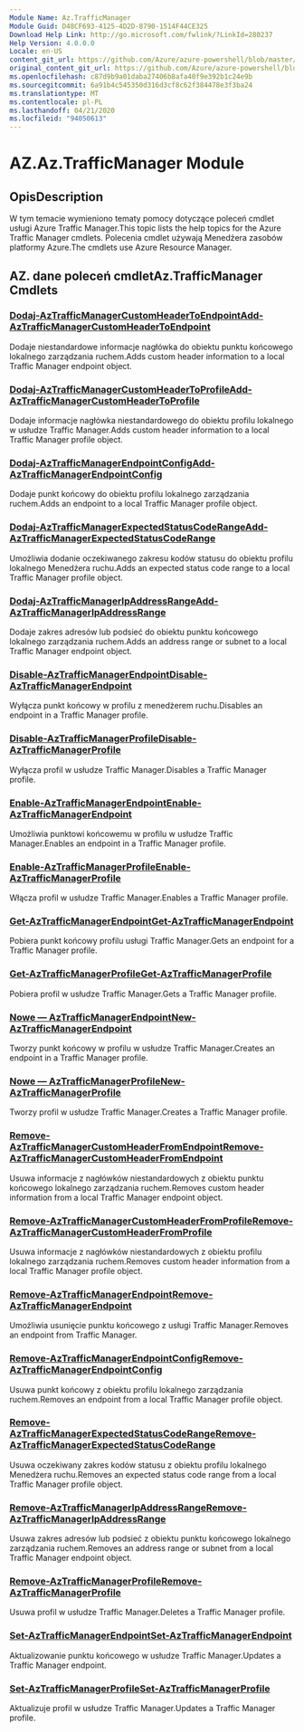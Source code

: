 ```yaml
---
Module Name: Az.TrafficManager
Module Guid: D48CF693-4125-4D2D-8790-1514F44CE325
Download Help Link: http://go.microsoft.com/fwlink/?LinkId=280237
Help Version: 4.0.0.0
Locale: en-US
content_git_url: https://github.com/Azure/azure-powershell/blob/master/src/TrafficManager/TrafficManager/help/Az.TrafficManager.md
original_content_git_url: https://github.com/Azure/azure-powershell/blob/master/src/TrafficManager/TrafficManager/help/Az.TrafficManager.md
ms.openlocfilehash: c87d9b9a01daba27406b8afa40f9e392b1c24e9b
ms.sourcegitcommit: 6a91b4c545350d316d3cf8c62f384478e3f3ba24
ms.translationtype: MT
ms.contentlocale: pl-PL
ms.lasthandoff: 04/21/2020
ms.locfileid: "94050613"
---
```

# <span data-ttu-id="c8397-101">AZ.</span><span class="sxs-lookup"><span data-stu-id="c8397-101">Az.TrafficManager Module</span></span>
## <span data-ttu-id="c8397-102">Opis</span><span class="sxs-lookup"><span data-stu-id="c8397-102">Description</span></span>
<span data-ttu-id="c8397-103">W tym temacie wymieniono tematy pomocy dotyczące poleceń cmdlet usługi Azure Traffic Manager.</span><span class="sxs-lookup"><span data-stu-id="c8397-103">This topic lists the help topics for the Azure Traffic Manager cmdlets.</span></span> <span data-ttu-id="c8397-104">Polecenia cmdlet używają Menedżera zasobów platformy Azure.</span><span class="sxs-lookup"><span data-stu-id="c8397-104">The cmdlets use Azure Resource Manager.</span></span>

## <span data-ttu-id="c8397-105">AZ. dane poleceń cmdlet</span><span class="sxs-lookup"><span data-stu-id="c8397-105">Az.TrafficManager Cmdlets</span></span>
### [<span data-ttu-id="c8397-106">Dodaj-AzTrafficManagerCustomHeaderToEndpoint</span><span class="sxs-lookup"><span data-stu-id="c8397-106">Add-AzTrafficManagerCustomHeaderToEndpoint</span></span>](Add-AzTrafficManagerCustomHeaderToEndpoint.md)
<span data-ttu-id="c8397-107">Dodaje niestandardowe informacje nagłówka do obiektu punktu końcowego lokalnego zarządzania ruchem.</span><span class="sxs-lookup"><span data-stu-id="c8397-107">Adds custom header information to a local Traffic Manager endpoint object.</span></span>

### [<span data-ttu-id="c8397-108">Dodaj-AzTrafficManagerCustomHeaderToProfile</span><span class="sxs-lookup"><span data-stu-id="c8397-108">Add-AzTrafficManagerCustomHeaderToProfile</span></span>](Add-AzTrafficManagerCustomHeaderToProfile.md)
<span data-ttu-id="c8397-109">Dodaje informacje nagłówka niestandardowego do obiektu profilu lokalnego w usłudze Traffic Manager.</span><span class="sxs-lookup"><span data-stu-id="c8397-109">Adds custom header information to a local Traffic Manager profile object.</span></span>

### [<span data-ttu-id="c8397-110">Dodaj-AzTrafficManagerEndpointConfig</span><span class="sxs-lookup"><span data-stu-id="c8397-110">Add-AzTrafficManagerEndpointConfig</span></span>](Add-AzTrafficManagerEndpointConfig.md)
<span data-ttu-id="c8397-111">Dodaje punkt końcowy do obiektu profilu lokalnego zarządzania ruchem.</span><span class="sxs-lookup"><span data-stu-id="c8397-111">Adds an endpoint to a local Traffic Manager profile object.</span></span>

### [<span data-ttu-id="c8397-112">Dodaj-AzTrafficManagerExpectedStatusCodeRange</span><span class="sxs-lookup"><span data-stu-id="c8397-112">Add-AzTrafficManagerExpectedStatusCodeRange</span></span>](Add-AzTrafficManagerExpectedStatusCodeRange.md)
<span data-ttu-id="c8397-113">Umożliwia dodanie oczekiwanego zakresu kodów statusu do obiektu profilu lokalnego Menedżera ruchu.</span><span class="sxs-lookup"><span data-stu-id="c8397-113">Adds an expected status code range to a local Traffic Manager profile object.</span></span>

### [<span data-ttu-id="c8397-114">Dodaj-AzTrafficManagerIpAddressRange</span><span class="sxs-lookup"><span data-stu-id="c8397-114">Add-AzTrafficManagerIpAddressRange</span></span>](Add-AzTrafficManagerIpAddressRange.md)
<span data-ttu-id="c8397-115">Dodaje zakres adresów lub podsieć do obiektu punktu końcowego lokalnego zarządzania ruchem.</span><span class="sxs-lookup"><span data-stu-id="c8397-115">Adds an address range or subnet to a local Traffic Manager endpoint object.</span></span>

### [<span data-ttu-id="c8397-116">Disable-AzTrafficManagerEndpoint</span><span class="sxs-lookup"><span data-stu-id="c8397-116">Disable-AzTrafficManagerEndpoint</span></span>](Disable-AzTrafficManagerEndpoint.md)
<span data-ttu-id="c8397-117">Wyłącza punkt końcowy w profilu z menedżerem ruchu.</span><span class="sxs-lookup"><span data-stu-id="c8397-117">Disables an endpoint in a Traffic Manager profile.</span></span>

### [<span data-ttu-id="c8397-118">Disable-AzTrafficManagerProfile</span><span class="sxs-lookup"><span data-stu-id="c8397-118">Disable-AzTrafficManagerProfile</span></span>](Disable-AzTrafficManagerProfile.md)
<span data-ttu-id="c8397-119">Wyłącza profil w usłudze Traffic Manager.</span><span class="sxs-lookup"><span data-stu-id="c8397-119">Disables a Traffic Manager profile.</span></span>

### [<span data-ttu-id="c8397-120">Enable-AzTrafficManagerEndpoint</span><span class="sxs-lookup"><span data-stu-id="c8397-120">Enable-AzTrafficManagerEndpoint</span></span>](Enable-AzTrafficManagerEndpoint.md)
<span data-ttu-id="c8397-121">Umożliwia punktowi końcowemu w profilu w usłudze Traffic Manager.</span><span class="sxs-lookup"><span data-stu-id="c8397-121">Enables an endpoint in a Traffic Manager profile.</span></span>

### [<span data-ttu-id="c8397-122">Enable-AzTrafficManagerProfile</span><span class="sxs-lookup"><span data-stu-id="c8397-122">Enable-AzTrafficManagerProfile</span></span>](Enable-AzTrafficManagerProfile.md)
<span data-ttu-id="c8397-123">Włącza profil w usłudze Traffic Manager.</span><span class="sxs-lookup"><span data-stu-id="c8397-123">Enables a Traffic Manager profile.</span></span>

### [<span data-ttu-id="c8397-124">Get-AzTrafficManagerEndpoint</span><span class="sxs-lookup"><span data-stu-id="c8397-124">Get-AzTrafficManagerEndpoint</span></span>](Get-AzTrafficManagerEndpoint.md)
<span data-ttu-id="c8397-125">Pobiera punkt końcowy profilu usługi Traffic Manager.</span><span class="sxs-lookup"><span data-stu-id="c8397-125">Gets an endpoint for a Traffic Manager profile.</span></span>

### [<span data-ttu-id="c8397-126">Get-AzTrafficManagerProfile</span><span class="sxs-lookup"><span data-stu-id="c8397-126">Get-AzTrafficManagerProfile</span></span>](Get-AzTrafficManagerProfile.md)
<span data-ttu-id="c8397-127">Pobiera profil w usłudze Traffic Manager.</span><span class="sxs-lookup"><span data-stu-id="c8397-127">Gets a Traffic Manager profile.</span></span>

### [<span data-ttu-id="c8397-128">Nowe — AzTrafficManagerEndpoint</span><span class="sxs-lookup"><span data-stu-id="c8397-128">New-AzTrafficManagerEndpoint</span></span>](New-AzTrafficManagerEndpoint.md)
<span data-ttu-id="c8397-129">Tworzy punkt końcowy w profilu w usłudze Traffic Manager.</span><span class="sxs-lookup"><span data-stu-id="c8397-129">Creates an endpoint in a Traffic Manager profile.</span></span>

### [<span data-ttu-id="c8397-130">Nowe — AzTrafficManagerProfile</span><span class="sxs-lookup"><span data-stu-id="c8397-130">New-AzTrafficManagerProfile</span></span>](New-AzTrafficManagerProfile.md)
<span data-ttu-id="c8397-131">Tworzy profil w usłudze Traffic Manager.</span><span class="sxs-lookup"><span data-stu-id="c8397-131">Creates a Traffic Manager profile.</span></span>

### [<span data-ttu-id="c8397-132">Remove-AzTrafficManagerCustomHeaderFromEndpoint</span><span class="sxs-lookup"><span data-stu-id="c8397-132">Remove-AzTrafficManagerCustomHeaderFromEndpoint</span></span>](Remove-AzTrafficManagerCustomHeaderFromEndpoint.md)
<span data-ttu-id="c8397-133">Usuwa informacje z nagłówków niestandardowych z obiektu punktu końcowego lokalnego zarządzania ruchem.</span><span class="sxs-lookup"><span data-stu-id="c8397-133">Removes custom header information from a local Traffic Manager endpoint object.</span></span>

### [<span data-ttu-id="c8397-134">Remove-AzTrafficManagerCustomHeaderFromProfile</span><span class="sxs-lookup"><span data-stu-id="c8397-134">Remove-AzTrafficManagerCustomHeaderFromProfile</span></span>](Remove-AzTrafficManagerCustomHeaderFromProfile.md)
<span data-ttu-id="c8397-135">Usuwa informacje z nagłówków niestandardowych z obiektu profilu lokalnego zarządzania ruchem.</span><span class="sxs-lookup"><span data-stu-id="c8397-135">Removes custom header information from a local Traffic Manager profile object.</span></span>

### [<span data-ttu-id="c8397-136">Remove-AzTrafficManagerEndpoint</span><span class="sxs-lookup"><span data-stu-id="c8397-136">Remove-AzTrafficManagerEndpoint</span></span>](Remove-AzTrafficManagerEndpoint.md)
<span data-ttu-id="c8397-137">Umożliwia usunięcie punktu końcowego z usługi Traffic Manager.</span><span class="sxs-lookup"><span data-stu-id="c8397-137">Removes an endpoint from Traffic Manager.</span></span>

### [<span data-ttu-id="c8397-138">Remove-AzTrafficManagerEndpointConfig</span><span class="sxs-lookup"><span data-stu-id="c8397-138">Remove-AzTrafficManagerEndpointConfig</span></span>](Remove-AzTrafficManagerEndpointConfig.md)
<span data-ttu-id="c8397-139">Usuwa punkt końcowy z obiektu profilu lokalnego zarządzania ruchem.</span><span class="sxs-lookup"><span data-stu-id="c8397-139">Removes an endpoint from a local Traffic Manager profile object.</span></span>

### [<span data-ttu-id="c8397-140">Remove-AzTrafficManagerExpectedStatusCodeRange</span><span class="sxs-lookup"><span data-stu-id="c8397-140">Remove-AzTrafficManagerExpectedStatusCodeRange</span></span>](Remove-AzTrafficManagerExpectedStatusCodeRange.md)
<span data-ttu-id="c8397-141">Usuwa oczekiwany zakres kodów statusu z obiektu profilu lokalnego Menedżera ruchu.</span><span class="sxs-lookup"><span data-stu-id="c8397-141">Removes an expected status code range from a local Traffic Manager profile object.</span></span>

### [<span data-ttu-id="c8397-142">Remove-AzTrafficManagerIpAddressRange</span><span class="sxs-lookup"><span data-stu-id="c8397-142">Remove-AzTrafficManagerIpAddressRange</span></span>](Remove-AzTrafficManagerIpAddressRange.md)
<span data-ttu-id="c8397-143">Usuwa zakres adresów lub podsieć z obiektu punktu końcowego lokalnego zarządzania ruchem.</span><span class="sxs-lookup"><span data-stu-id="c8397-143">Removes an address range or subnet from a local Traffic Manager endpoint object.</span></span>

### [<span data-ttu-id="c8397-144">Remove-AzTrafficManagerProfile</span><span class="sxs-lookup"><span data-stu-id="c8397-144">Remove-AzTrafficManagerProfile</span></span>](Remove-AzTrafficManagerProfile.md)
<span data-ttu-id="c8397-145">Usuwa profil w usłudze Traffic Manager.</span><span class="sxs-lookup"><span data-stu-id="c8397-145">Deletes a Traffic Manager profile.</span></span>

### [<span data-ttu-id="c8397-146">Set-AzTrafficManagerEndpoint</span><span class="sxs-lookup"><span data-stu-id="c8397-146">Set-AzTrafficManagerEndpoint</span></span>](Set-AzTrafficManagerEndpoint.md)
<span data-ttu-id="c8397-147">Aktualizowanie punktu końcowego w usłudze Traffic Manager.</span><span class="sxs-lookup"><span data-stu-id="c8397-147">Updates a Traffic Manager endpoint.</span></span>

### [<span data-ttu-id="c8397-148">Set-AzTrafficManagerProfile</span><span class="sxs-lookup"><span data-stu-id="c8397-148">Set-AzTrafficManagerProfile</span></span>](Set-AzTrafficManagerProfile.md)
<span data-ttu-id="c8397-149">Aktualizuje profil w usłudze Traffic Manager.</span><span class="sxs-lookup"><span data-stu-id="c8397-149">Updates a Traffic Manager profile.</span></span>

